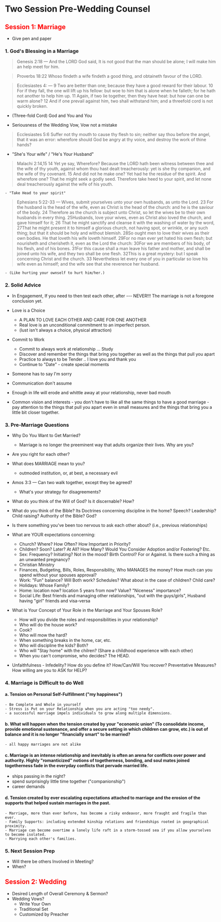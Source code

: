 <style>h2 {color: red;} body {max-width: 700px;}</style>

# Two Session Pre-Wedding Counsel

<!-- ---------------------------- -->
<!-- --------SESSION #1 --------- -->
<!-- ---------------------------- -->

## Session 1: Marriage

- Give pen and paper

### 1. God's Blessing in a Marriage

> Genesis 2:18 &mdash; And the LORD God said, It is not good that the man should be alone; I will make him an help meet for him.

> Proverbs 18:22 Whoso findeth a wife findeth a good thing, and obtaineth favour of the LORD.

> Ecclesiastes 4: &mdash; 9 Two are better than one; because they have a good reward for their labour. 10 For if they fall, the one will lift up his fellow: but woe to him that is alone when he falleth; for he hath not another to help him up. 11 Again, if two lie together, then they have heat: but how can one be warm alone? 12 And if one prevail against him, two shall withstand him; and a threefold cord is not quickly broken.

- (Three-fold Cord) God and You and You

- Seriousness of the Wedding Vow, Vow not a mistake

> Ecclesiastes 5:6 Suffer not thy mouth to cause thy flesh to sin; neither say thou before the angel, that it was an error: wherefore should God be angry at thy voice, and destroy the work of thine hands?

- "She's Your wife" / "He's Your Husband"

> Malachi 2:14,15 14 Yet ye say, Wherefore? Because the LORD hath been witness between thee and the wife of thy youth, against whom thou hast dealt treacherously: yet is she thy companion, and the wife of thy covenant. 15 And did not he make one? Yet had he the residue of the spirit. And wherefore one? That he might seek a godly seed. Therefore take heed to your spirit, and let none deal treacherously against the wife of his youth.

	- "Take Head to your spirit"

> Ephesians 5:22-33 &mdash; Wives, submit yourselves unto your own husbands, as unto the Lord. 23 For the husband is the head of the wife, even as Christ is the head of the church: and he is the saviour of the body. 24 Therefore as the church is subject unto Christ, so let the wives be to their own husbands in every thing. 25Husbands, love your wives, even as Christ also loved the church, and gave himself for it; 26 That he might sanctify and cleanse it with the washing of water by the word, 27That he might present it to himself a glorious church, not having spot, or wrinkle, or any such thing; but that it should be holy and without blemish. 28So ought men to love their wives as their own bodies. He that loveth his wife loveth himself. 29For no man ever yet hated his own flesh; but nourisheth and cherisheth it, even as the Lord the church: 30For we are members of his body, of his flesh, and of his bones. 31For this cause shall a man leave his father and mother, and shall be joined unto his wife, and they two shall be one flesh. 32This is a great mystery: but I speak concerning Christ and the church. 33 Nevertheless let every one of you in particular so love his wife even as himself; and the wife see that she reverence her husband.

	- (Like hurting your ownself to hurt him/her.)


### 2. Solid Advice

- In Engagement, If you need to then test each other, after --- NEVER!!! The marriage is not a foregone conclusion yet.
- Love is a Choice 
	- A PLAN TO LOVE EACH OTHER AND CARE FOR ONE ANOTHER 
	- Real love is an unconditional commitment to an imperfect person.
	- (lust isn't always a choice, physical attraction)
- Commit to Work 
	- Commit to always work at relationship ... Study
	- Discover and remember the things that bring you together as well as the things that pull you apart
	- Practice to always to be Tender .. I love you and thank you
	- Continue to "Date" - create special moments

- Someone has to say I'm sorry
- Communication don't assume
- Enough in life will erode and whittle away at your relationship, never bad mouth
- Common vision and interests - you don't have to like all the same things to have a good marriage - pay attention to the things that pull you apart even in small measures and the things that bring you a little bit closer together.

### 3. Pre-Marriage Questions

- Why Do You Want to Get Married?
	- Marriage is no longer the preeminent way that adults organize their lives. Why are you?
- Are you right for each other?
- What does MARRIAGE mean to you?
	- outmoded institution, or, at best, a necessary evil
- Amos 3:3 &mdash; Can two walk together, except they be agreed?
	- What's your strategy for disagreements?
- What do you think of the Will of God? Is it discernable? How?
- What do you think of the Bible? Its Doctrines concerning discipline in the home? Speech? Leadership? Child raising? Authority of the Bible? God?
- Is there something you've been too nervous to ask each other about? (i.e., previous relationships)
- What are YOUR expectations concerning:
	- Church? Where? How Often? How Important in Priority? 
	- Children? Soon? Later? At All? How Many? Would You Consider Adoption and/or Fostering? Etc.
	- Sex: Frequency? Initiating? Not in the mood? Birth Control? For or Against. Is there such a thing as an unwanted pregnancy? 
	- Christian Ministry
	- Finances, Budgeting, Bills, Roles, Responsibility, Who MANAGES the money? How much can you spend without your spouses approval?
	- Work: "Fun" balance? Will Both work? Schedules? What about in the case of children? Child care?
	- Holidays: Whose Family? 
	- Home: location now? location 5 years from now? Value? "Niceness" importance?
	- Social Life: Best friends and managing other relationships, "out with the guys/girls", Husband having "girl" friends and visa-versa
- What is Your Concept of Your Role in the Marriage and Your Spouses Role? 
	- How will you divide the roles and responsibilities in your relationship?
	- Who will do the house work?
	- Cook?
	- Who will mow the hard?
	- When something breaks in the home, car, etc.
	- Who will discipline the kids? Both?
	- Who will "Stay home" with the chilren? (Share a childhood experience with each other)
	- When you can't compromise, who decides? The HEAD.

- Unfaithfulness - Infedelity? How do you define it? How/Can/Will You recover? Preventative Measures? How willing are you to ASK for HELP?

### 4. Marriage is Difficult to do Well

#### a. Tension on Personal Self-Fulfillment ("my happiness")

	- Be Complete and Whole in yourself
	- Stress is Put on your Relationship when you are acting "too needy".
	- a successful marriage impels individuals to grow along multiple dimensions.

#### b. What will happen when the tension created by your "economic union" (To consolidate income, provide emotional sustenance, and offer a secure setting in which children can grow, etc.) is out of balance and it is no longer "financially smart" to be married?

	- all happy marriages are not alike

#### c. Marriage is an intense relationship and inevitably is often an arena for conflicts over power and authority. Highly "romanticized"  notions of togetherness, bonding, and soul mates joined togetherness fade in the everyday conflicts that pervade married life.

- ships passing in the night?
- spend surprisingly little time together ("companionship")
- career demands

#### d. Tension created by ever escalating expectations attached to marriage and the erosion of the supports that helped sustain marriages in the past.
	- Marriage, more than ever before, has become a risky endeavor, more fraught and fragile than ever.
	- Family Supports: including extended kinship relations and friendships rooted in geographical proximity. 
	- Marriage can become overtime a lonely life raft in a storm-tossed sea if you allow yourselves to become isolated.
	- Marrying each other's families.

### 5. Next Session Prep

- Will there be others Involved in Meeting?
- When?

<!-- ---------------------------- -->
<!-- --------SESSION #2 --------- -->
<!-- ---------------------------- -->
## Session 2: Wedding

- Desired Length of Overall Ceremony & Sermon?
- Wedding Vows?
	- Write Your Own
	- Traditional Set
	- Customized by Preacher











